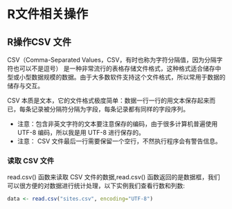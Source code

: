 # R文件相关操作

## R操作CSV 文件
CSV（Comma-Separated Values，CSV，有时也称为字符分隔值，因为分隔字符也可以不是逗号） 是一种非常流行的表格存储文件格式，这种格式适合储存中型或小型数据规模的数据。由于大多数软件支持这个文件格式，所以常用于数据的储存与交互。

CSV 本质是文本，它的文件格式极度简单：数据一行一行的用文本保存起来而已，每条记录被分隔符分隔为字段，每条记录都有同样的字段序列。

+ 注意：包含非英文字符的文本要注意保存的编码，由于很多计算机普遍使用 UTF-8 编码，所以我是用 UTF-8 进行保存的。
+ 注意： CSV 文件最后一行需要保留一个空行，不然执行程序会有警告信息。

### 读取 CSV 文件
 read.csv() 函数来读取 CSV 文件的数据,read.csv() 函数返回的是数据框，我们可以很方便的对数据进行统计处理，以下实例我们查看行数和列数:
```R
data <- read.csv("sites.csv", encoding="UTF-8")
```



























